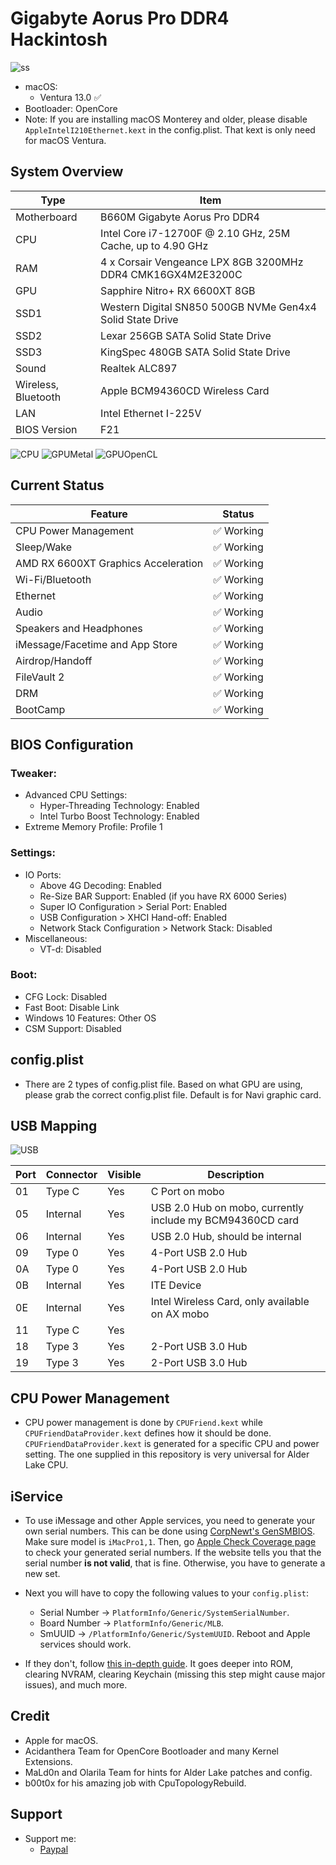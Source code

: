 # Gigabyte Aorus Pro DDR4 Hackintosh

![ss](./ss/screenshot.png)

* macOS:
  - Ventura 13.0 ✅
* Bootloader: OpenCore
* Note: If you are installing macOS Monterey and older, please disable `AppleIntelI210Ethernet.kext` in the config.plist. That kext is only need for macOS Ventura.

## System Overview

| Type | Item |
| ---- | ---- |
| Motherboard | B660M Gigabyte Aorus Pro DDR4 |
| CPU | Intel Core i7-12700F @ 2.10 GHz, 25M Cache, up to 4.90 GHz
| RAM | 4 x Corsair Vengeance LPX 8GB 3200MHz DDR4 CMK16GX4M2E3200C |
| GPU | Sapphire Nitro+ RX 6600XT 8GB |
| SSD1 | Western Digital SN850 500GB NVMe Gen4x4 Solid State Drive |
| SSD2 | Lexar 256GB SATA Solid State Drive |
| SSD3 | KingSpec 480GB SATA Solid State Drive |
| Sound | Realtek ALC897 |
| Wireless, Bluetooth | Apple BCM94360CD Wireless Card |
| LAN | Intel Ethernet I-225V |
| BIOS Version | F21 |

![CPU](./ss/cpubench.png)
![GPUMetal](./ss/gpubench_metal.png)
![GPUOpenCL](./ss/gpubench_opencl.png)

## Current Status

| Feature | Status |
| ------------- | ------------- |
| CPU Power Management | ✅ Working |
| Sleep/Wake | ✅ Working |
| AMD RX 6600XT Graphics Acceleration | ✅ Working |
| Wi-Fi/Bluetooth | ✅ Working |
| Ethernet | ✅ Working |
| Audio | ✅ Working |
| Speakers and Headphones | ✅ Working |
| iMessage/Facetime and App Store | ✅ Working  |
| Airdrop/Handoff | ✅ Working |
| FileVault 2 | ✅ Working |
| DRM | ✅ Working |
| BootCamp | ✅ Working |

## BIOS Configuration

### Tweaker:
* Advanced CPU Settings:
  - Hyper-Threading Technology: Enabled
  - Intel Turbo Boost Technology: Enabled
* Extreme Memory Profile: Profile 1
### Settings:
* IO Ports:
  - Above 4G Decoding: Enabled
  - Re-Size BAR Support: Enabled (if you have RX 6000 Series)
  - Super IO Configuration > Serial Port: Enabled
  - USB Configuration > XHCI Hand-off: Enabled
  - Network Stack Configuration > Network Stack: Disabled
* Miscellaneous:
  - VT-d: Disabled
### Boot: 
- CFG Lock: Disabled
- Fast Boot: Disable Link
- Windows 10 Features: Other OS
- CSM Support: Disabled

## config.plist
- There are 2 types of config.plist file. Based on what GPU are using, please grab the correct config.plist file. Default is for Navi graphic card.

## USB Mapping

![USB](./ss/usb.png)

| Port | Connector | Visible | Description |
|------|----------|---------|-------------|
| 01 | Type C | Yes     | C Port on mobo|
| 05 | Internal | Yes     | USB 2.0 Hub on mobo, currently include my BCM94360CD card |
| 06 | Internal | Yes     | USB 2.0 Hub, should be internal |
| 09 | Type 0 | Yes     | 4-Port USB 2.0 Hub |
| 0A | Type 0 | Yes     | 4-Port USB 2.0 Hub |
| 0B | Internal | Yes     | ITE Device |
| 0E | Internal | Yes     | Intel Wireless Card, only available on AX mobo |
| 11 | Type C | Yes     | |
| 18 | Type 3 | Yes     | 2-Port USB 3.0 Hub |
| 19 | Type 3 | Yes     | 2-Port USB 3.0 Hub |

## CPU Power Management

* CPU power management is done by `CPUFriend.kext` while `CPUFriendDataProvider.kext` defines how it should be done. `CPUFriendDataProvider.kext` is generated for a specific CPU and power setting. The one supplied in this repository is very universal for Alder Lake CPU.

## iService

* To use iMessage and other Apple services, you need to generate your own serial numbers. This can be done using [CorpNewt's GenSMBIOS](https://github.com/corpnewt/GenSMBIOS). Make sure model is `iMacPro1,1`. Then, go [Apple Check Coverage page](https://checkcoverage.apple.com/) to check your generated serial numbers. If the website tells you that the serial number **is not valid**, that is fine. Otherwise, you have to generate a new set.

* Next you will have to copy the following values to your `config.plist`:
  - Serial Number -> `PlatformInfo/Generic/SystemSerialNumber`.
  - Board Number -> `PlatformInfo/Generic/MLB`.
  - SmUUID -> `/PlatformInfo/Generic/SystemUUID`.
  Reboot and Apple services should work.

* If they don't, follow [this in-depth guide](https://dortania.github.io/OpenCore-Post-Install/universal/iservices.html). It goes deeper into ROM, clearing NVRAM, clearing Keychain (missing this step might cause major issues), and much more.

## Credit
* Apple for macOS.
* Acidanthera Team for OpenCore Bootloader and many Kernel Extensions.
* MaLd0n and Olarila Team for hints for Alder Lake patches and config.
* b00t0x for his amazing job with CpuTopologyRebuild.

## Support
* Support me: 
  - [Paypal](https://www.paypal.me/tekun0lxrd)
